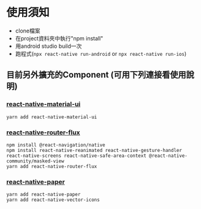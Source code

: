 # 使用須知
- clone檔案
- 在project資料夾中執行"npm install"
- 用android studio build一次
- 跑程式(`npx react-native run-android` or `npx react-native run-ios`)

## 目前另外擴充的Component (可用下列連接看使用說明)
### [react-native-material-ui](https://github.com/xotahal/react-native-material-ui)
`yarn add react-native-material-ui`
### [react-native-router-flux](https://github.com/aksonov/react-native-router-flux)
```
npm install @react-navigation/native
npm install react-native-reanimated react-native-gesture-handler react-native-screens react-native-safe-area-context @react-native-community/masked-view
yarn add react-native-router-flux
```
### [react-native-paper](https://callstack.github.io/react-native-paper/)
```
yarn add react-native-paper
yarn add react-native-vector-icons
```

